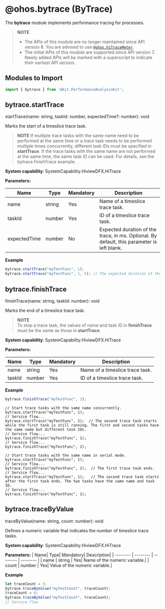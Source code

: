 # @ohos.bytrace (ByTrace)

The **bytrace** module implements performance tracing for processes.

> **NOTE**
> - The APIs of this module are no longer maintained since API version 8. You are advised to use [`@ohos.hiTraceMeter`](js-apis-hitracemeter.md).
> - The initial APIs of this module are supported since API version 7. Newly added APIs will be marked with a superscript to indicate their earliest API version.

## Modules to Import

```js
import { bytrace } from '@kit.PerformanceAnalysisKit';
```

## bytrace.startTrace

startTrace(name: string, taskId: number, expectedTime?: number): void

Marks the start of a timeslice trace task.

> **NOTE**
> If multiple trace tasks with the same name need to be performed at the same time or a trace task needs to be performed multiple times concurrently, different task IDs must be specified in **startTrace**. If the trace tasks with the same name are not performed at the same time, the same task ID can be used. For details, see the bytrace.finishTrace example.

**System capability**: SystemCapability.HiviewDFX.HiTrace

**Parameters:**

| Name| Type| Mandatory| Description|
| -------- | -------- | -------- | -------- |
| name | string | Yes| Name of a timeslice trace task.|
| taskId | number | Yes| ID of a timeslice trace task.|
| expectedTime | number | No| Expected duration of the trace, in ms. Optional. By default, this parameter is left blank.|


**Example**

```js
bytrace.startTrace("myTestFunc", 1);
bytrace.startTrace("myTestFunc", 1, 5); // The expected duration of the trace is 5 ms.
```

## bytrace.finishTrace

finishTrace(name: string, taskId: number): void

Marks the end of a timeslice trace task.

> **NOTE**<br>
> To stop a trace task, the values of name and task ID in **finishTrace** must be the same as those in **startTrace**.

**System capability**: SystemCapability.HiviewDFX.HiTrace

**Parameters:**

| Name| Type| Mandatory| Description|
| -------- | -------- | -------- | -------- |
| name | string | Yes| Name of a timeslice trace task.|
| taskId | number | Yes| ID of a timeslice trace task.|


**Example**

```js
bytrace.finishTrace("myTestFunc", 1);
```

```
// Start trace tasks with the same name concurrently.
bytrace.startTrace("myTestFunc", 1);
// Service flow...
bytrace.startTrace("myTestFunc", 2);  // The second trace task starts while the first task is still running. The first and second tasks have the same name but different task IDs.
// Service flow...
bytrace.finishTrace("myTestFunc", 1);
// Service flow...
bytrace.finishTrace("myTestFunc", 2);
```

```
// Start trace tasks with the same name in serial mode.
bytrace.startTrace("myTestFunc", 1);
// Service flow...
bytrace.finishTrace("myTestFunc", 1);  // The first trace task ends.
// Service flow...
bytrace.startTrace("myTestFunc", 1);   // The second trace task starts after the first task ends. The two tasks have the same name and task ID.
// Service flow...
bytrace.finishTrace("myTestFunc", 1);
```

## bytrace.traceByValue

traceByValue(name: string, count: number): void

Defines a numeric variable that indicates the number of timeslice trace tasks.

**System capability**: SystemCapability.HiviewDFX.HiTrace

**Parameters:**
| Name| Type| Mandatory| Description|
| -------- | -------- | -------- | -------- |
| name | string | Yes| Name of the numeric variable.|
| count | number | Yes| Value of the numeric variable.|

**Example**

```js
let traceCount = 3;
bytrace.traceByValue("myTestCount", traceCount);
traceCount = 4;
bytrace.traceByValue("myTestCount", traceCount);
// Service flow
```
